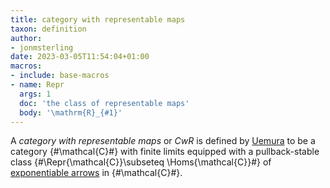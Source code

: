 ```yaml
---
title: category with representable maps
taxon: definition
author:
- jonmsterling
date: 2023-03-05T11:54:04+01:00
macros:
- include: base-macros
- name: Repr
  args: 1
  doc: 'the class of representable maps'
  body: '\mathrm{R}_{#1}'
---
```


A *category with representable maps* or *CwR* is defined by [Uemura](uemura-2021-thesis) to be a category {#\mathcal{C}#} with finite limits equipped with a pullback-stable class {#\Repr{\mathcal{C}}\subseteq \Homs{\mathcal{C}}#} of [exponentiable arrows](jms-0031) in {#\mathcal{C}#}.
